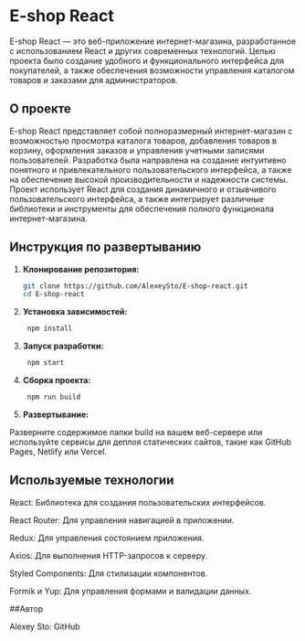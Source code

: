 # E-shop React

E-shop React — это веб-приложение интернет-магазина, разработанное с использованием React и других современных технологий. Целью проекта было создание удобного и функционального интерфейса для покупателей, а также обеспечения возможности управления каталогом товаров и заказами для администраторов.

## О проекте

E-shop React представляет собой полноразмерный интернет-магазин с возможностью просмотра каталога товаров, добавления товаров в корзину, оформления заказов и управления учетными записями пользователей. Разработка была направлена на создание интуитивно понятного и привлекательного пользовательского интерфейса, а также на обеспечение высокой производительности и надежности системы. Проект использует React для создания динамичного и отзывчивого пользовательского интерфейса, а также интегрирует различные библиотеки и инструменты для обеспечения полного функционала интернет-магазина.

## Инструкция по развертыванию

1. **Клонирование репозитория:**
   ```bash
   git clone https://github.com/AlexeySto/E-shop-react.git
   cd E-shop-react

2. **Установка зависимостей:**
   ```bash
    npm install

3. **Запуск разработки:**
   ```bash
    npm start

4. **Сборка проекта:**
   ```bash
    npm run build

5. **Развертывание:**

Разверните содержимое папки build на вашем веб-сервере или используйте сервисы для деплоя статических сайтов, такие как GitHub Pages, Netlify или Vercel.

## Используемые технологии

React: Библиотека для создания пользовательских интерфейсов.

React Router: Для управления навигацией в приложении.

Redux: Для управления состоянием приложения.

Axios: Для выполнения HTTP-запросов к серверу.

Styled Components: Для стилизации компонентов.

Formik и Yup: Для управления формами и валидации данных.

##Автор

Alexey Sto: GitHub
